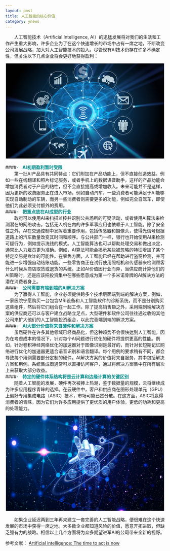 ```yaml
---
layout: post
title: 人工智能的核心价值
category: ynews
---
```


&emsp;&emsp;人工智能技术（Artificial Intelligence, AI）的迅猛发展将对我们的生活和工作产生重大影响，许多企业为了在这个快速增长的市场中占有一席之地，不断改变公司发展战略，加大对人工智能技术的投入。尽管现有AI技术仍存在许多不确定性，但关注以下几点企业将会更好地获得盈利：

<div align="center">
<img width="500" height="300" src="https://raw.githubusercontent.com/carrylaw/IMG/master/img/sucai44.png" /> 
</div> 

####**<span style="color:#008B8B;">·&emsp;AI初期盈利暂时受限</span>**      
&emsp;&emsp;第一批AI产品具有共同特点：它们附加在产品功能上，但不直接创造效益。例如一些在线翻译和照片标记服务，或者手机上的数据语音助手，这样的产品功能会增加消费者对于产品的粘性，但不会直接提高或增加收入。未来可能并不是这样，因为更新的收费服务正在进入市场，例如自动汽车，一些消费者可能满足于AI能够实现自动制动的车辆，而另一些消费者则需要更多的功能，例如完全自驾车，即使他们为此必须支付额外的费用。             
####**<span style="color:#008B8B;">·&emsp;把重点放在AI成型的行业</span>**  
&emsp;&emsp;政府可以使用AI来扫描监控并识别公共场所的可疑活动，或者使用AI算法来检测潜在的网络攻击。包括无人机在内的许多军事应用也依赖于人工智能。除了安全性之外，AI在交通控制中发挥着重要作用，包括传感器和摄像头，使得光信号根据道路上的汽车数量改变其时间和顺序。与公共部门一样，银行也开始使用AI来检测可疑行为，例如提示洗钱的模式。人工智能算法也可以帮助处理交易和做出决定，通常比人力雇员更为准确。例如，AI算法可能会揭示某些被忽略的特征增加了某个特定交易是欺诈的可能性。在零售方面，人工智能已经在帮助进行盗窃检测，并可能进一步增强自动结账功能。一些零售商正在试行使用照相机和传感器来检测顾客什么时候从商店取货或退货的系统。正如AI价值因行业而异，当供应商计算他们的AI策略时，还是应该把投资集中在哪些愿意成为第一个多米诺骨牌的AI解决方法的潜在消费者身上。                
####**<span style="color:#008B8B;">·&emsp;公司需要有端到端的AI解决方案</span>**      
&emsp;&emsp;为了赢得人工智能，企业必须提供跨多个技术层面端到端的解决方案，例如，一家医院宁愿购买一台包含MRI设备和人工智能软件的诊断系统，而不是分别购买这些组件，然后将它们组合在一起工作。除了提高销售额之外，采用端到端解决方案的供应商还可以与客户建立战略立足点，大型硬件和软件公司往往通过收购其他公司来扩大他们的人工智能投资组合，以此完善端到端的解决方案。             
####**<span style="color:#008B8B;">·&emsp;AI大部分价值将来自硬件和解决方案</span>**  
&emsp;&emsp;虽然硬件在许多其他领域已经商品化，但这种趋势不会很快达到人工智能，因为在考虑成本的情况下，针对每个AI问题进行优化的硬件将提供更高的性能。例如，针对卷积神经网络优化的加速器对于图像识别是最好的，而针对长短期记忆网络进行优化的加速器更适合语音识别和语言翻译。每个用例的要求稍有不同，都会导致每个用例需要部分定制的硬件。AI解决方案的价值将来自服务，其中包括解决方案和用例。系统集成商通常可以直接访问客户，通过将解决方案集中在所有层次上来获取大部分收益。            
####**<span style="color:#008B8B;">·&emsp;特定的硬件体系结构将是云计算和边缘计算的关键区别</span>**       
&emsp;&emsp;随着人工智能的发展，硬件再次被捧上热潮，鉴于数据量的规模，云将继续成为许多应用程序青睐的选择。在云硬件中，客户和供应商在图形处理单元（GPU）上偏好专用集成电路（ASIC）技术，市场可能已然分散。在这方面，ASIC将赢得消费者的青睐，因为它们为许多应用提供了更优质的用户体验，更低的功耗和更高的处理能力。              

<div align="center">
<img width="500" height="300" src="https://raw.githubusercontent.com/carrylaw/IMG/master/img/sucai45.png" /> 
</div> 

&emsp;&emsp;如果企业延迟两到三年再来建立一套完善的人工智能战略，便很难在这个快速发展的市场中获得一席之地。大多数企业都知道风险的价值，愿意开拓进取，但缺乏强有力的战略。相信以上几个方面将为众多期望进军AI的公司带来全新的视野。

参考文献：
[Artificial intelligence: The time to act is now](https://www.mckinsey.com/industries/advanced-electronics/our-insights/artificial-intelligence-the-time-to-act-is-now)
